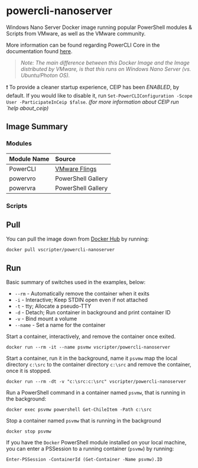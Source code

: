 # powercli-nanoserver
Windows Nano Server Docker image running popular PowerShell modules & Scripts from VMware, as well as the VMware community.

More information can be found regarding PowerCLI Core in the documentation found [here](http://powercli-core.readthedocs.io/en/latest/).

> _Note: The main difference between this Docker Image and the Image distributed by VMware, is that this runs on Windows Nano Server (vs. Ubuntu/Photon OS)._

:heavy_exclamation_mark: To provide a cleaner startup experience, CEIP has been *ENABLED*, by default. If you would like to disable it, run `Set-PowerCLIConfiguration -Scope User -ParticipateInCeip $false`. _(for more information about CEIP run `help about_ceip)_

## Image Summary
### Modules

| Module Name | Source |
|:----|:----|
| PowerCLI | [VMware Flings](https://labs.vmware.com/flings/powercli-core) |
| powervro | PowerShell Gallery |
| powervra | PowerShell Gallery |

### Scripts

## Pull
You can pull the image down from [Docker Hub](https://hub.docker.com/r/vscripter/powercli-nanoserver/) by running:

`docker pull vscripter/powercli-nanoserver`

## Run
Basic summary of switches used in the examples, below:
* `--rm` - Automatically remove the container when it exits
* `-i` - Interactive; Keep STDIN open even if not attached
* `-t` - tty; Allocate a pseudo-TTY
* `-d` - Detach; Run container in background and print container ID
* `-v` - Bind mount a volume
* `--name` - Set a name for the container

Start a container, interactively, and remove the container once exited.

`docker run --rm -it --name psvmw vscripter/powercli-nanoserver`

Start a container, run it in the background, name it `psvmw` map the local directory `c:\src` to the container directory `c:\src` and remove the container, once it is stopped.

`docker run --rm -dt -v "c:\src:c:\src" vscripter/powercli-nanoserver`

Run a PowerShell command in a container named `psvmw`, that is running in the background:

`docker exec psvmw powershell Get-ChileItem -Path c:\src`

Stop a container named `psvmw` that is running in the background

`docker stop psvmw`

If you have the `Docker` PowerShell module installed on your local machine, you can enter a PSSession to a running container (`psvmw`) by running:

`Enter-PSSession -ContainerId (Get-Container -Name psvmw).ID`


